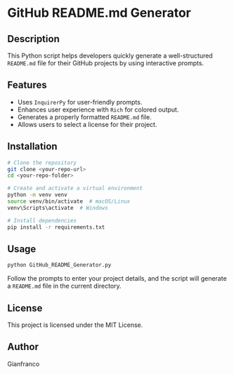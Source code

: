 # GitHub README.md Generator

## Description
This Python script helps developers quickly generate a well-structured `README.md` file for their GitHub projects by using interactive prompts.

## Features
- Uses `InquirerPy` for user-friendly prompts.
- Enhances user experience with `Rich` for colored output.
- Generates a properly formatted `README.md` file.
- Allows users to select a license for their project.

## Installation
```bash
# Clone the repository
git clone <your-repo-url>
cd <your-repo-folder>

# Create and activate a virtual environment
python -m venv venv
source venv/bin/activate  # macOS/Linux
venv\Scripts\activate  # Windows

# Install dependencies
pip install -r requirements.txt
```

## Usage
```bash
python GitHub_README_Generator.py
```
Follow the prompts to enter your project details, and the script will generate a `README.md` file in the current directory.

## License
This project is licensed under the MIT License.

## Author
Gianfranco
